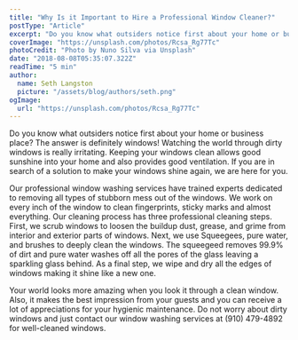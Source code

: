 ```yaml
---
title: "Why Is it Important to Hire a Professional Window Cleaner?"
postType: "Article"
excerpt: "Do you know what outsiders notice first about your home or business place? The answer is definitely windows! Watching the world through dirty windows is really irritating. Keeping your windows clean allows good sunshine into your home and also provides good ventilation. If you are in search of a solution to make your windows shine again, we are here for you."
coverImage: "https://unsplash.com/photos/Rcsa_Rg77Tc"
photoCredit: "Photo by Nuno Silva via Unsplash"
date: "2018-08-08T05:35:07.322Z"
readTime: "5 min"
author:
  name: Seth Langston
  picture: "/assets/blog/authors/seth.png"
ogImage:
  url: "https://unsplash.com/photos/Rcsa_Rg77Tc"
---
```


Do you know what outsiders notice first about your home or business place? The answer is definitely windows! Watching the world through dirty windows is really irritating. Keeping your windows clean allows good sunshine into your home and also provides good ventilation. If you are in search of a solution to make your windows shine again, we are here for you.

Our professional window washing services have trained experts dedicated to removing all types of stubborn mess out of the windows. We work on every inch of the window to clean fingerprints, sticky marks and almost everything. Our cleaning process has three professional cleaning steps. First, we scrub windows to loosen the buildup dust, grease, and grime from interior and exterior parts of windows. Next, we use Squeegees, pure water, and brushes to deeply clean the windows. The squeegeed removes 99.9% of dirt and pure water washes off all the pores of the glass leaving a sparkling glass behind. As a final step, we wipe and dry all the edges of windows making it shine like a new one.

Your world looks more amazing when you look it through a clean window. Also, it makes the best impression from your guests and you can receive a lot of appreciations for your hygienic maintenance. Do not worry about dirty windows and just contact our window washing services at (910) 479-4892 for well-cleaned windows.
